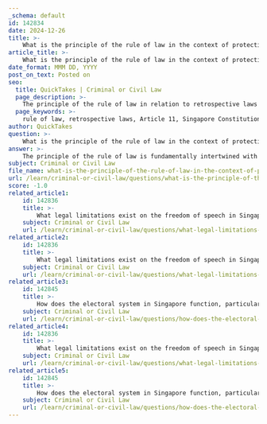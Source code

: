 ```yaml
---
_schema: default
id: 142834
date: 2024-12-26
title: >-
    What is the principle of the rule of law in the context of protection against retrospective laws?
article_title: >-
    What is the principle of the rule of law in the context of protection against retrospective laws?
date_format: MMM DD, YYYY
post_on_text: Posted on
seo:
  title: QuickTakes | Criminal or Civil Law
  page_description: >-
    The principle of the rule of law in relation to retrospective laws emphasizes the prohibition of punitive measures for actions that were legal at the time committed, promoting justice, legal certainty, equality, and the protection of individual rights.
  page_keywords: >-
    rule of law, retrospective laws, Article 11, Singapore Constitution, arbitrary punishment, legal certainty, equality before the law, protection of individual rights, justice, legal framework
author: QuickTakes
question: >-
    What is the principle of the rule of law in the context of protection against retrospective laws?
answer: >-
    The principle of the rule of law is fundamentally intertwined with the protection against retrospective laws, particularly as enshrined in Article 11 of the Constitution of Singapore. This article explicitly states that no individual can be punished for an act that was not an offense at the time it was committed. This provision is crucial in upholding the rule of law, which asserts that all individuals and institutions are subject to the law, and that laws must be applied equally and fairly.\n\nThe protection against retrospective laws serves several important functions within the framework of the rule of law:\n\n1. **Prevention of Arbitrary Punishment**: By prohibiting retrospective laws, the legal system ensures that individuals are not subjected to arbitrary punishment for actions that were legal at the time they were performed. This is essential for maintaining justice and fairness in the legal system.\n\n2. **Legal Certainty**: The rule of law requires that laws be clear, stable, and accessible. When laws are not applied retrospectively, individuals can have confidence in the legal framework, knowing that they will not be penalized for past actions that were permissible. This certainty is vital for individuals to plan their actions without fear of future legal repercussions.\n\n3. **Equality Before the Law**: The principle of equality before the law, a key aspect of the rule of law, is reinforced by the prohibition of retrospective laws. It ensures that all individuals are treated equally under the law, and that no one can be punished for actions that were not deemed illegal at the time they were committed.\n\n4. **Protection of Individual Rights**: The rule of law is essential for protecting individual rights and freedoms. By safeguarding against retrospective laws, the legal system upholds the rights of individuals, ensuring that they are not unfairly targeted or punished based on changes in the law.\n\nIn summary, the principle of the rule of law, as it relates to the protection against retrospective laws, is vital for ensuring justice, legal certainty, equality, and the protection of individual rights within the legal framework of Singapore. This principle helps to maintain public trust in the legal system and prevents the misuse of legislative power.
subject: Criminal or Civil Law
file_name: what-is-the-principle-of-the-rule-of-law-in-the-context-of-protection-against-retrospective-laws.md
url: /learn/criminal-or-civil-law/questions/what-is-the-principle-of-the-rule-of-law-in-the-context-of-protection-against-retrospective-laws
score: -1.0
related_article1:
    id: 142836
    title: >-
        What legal limitations exist on the freedom of speech in Singapore?
    subject: Criminal or Civil Law
    url: /learn/criminal-or-civil-law/questions/what-legal-limitations-exist-on-the-freedom-of-speech-in-singapore
related_article2:
    id: 142836
    title: >-
        What legal limitations exist on the freedom of speech in Singapore?
    subject: Criminal or Civil Law
    url: /learn/criminal-or-civil-law/questions/what-legal-limitations-exist-on-the-freedom-of-speech-in-singapore
related_article3:
    id: 142845
    title: >-
        How does the electoral system in Singapore function, particularly regarding elections and by-elections?
    subject: Criminal or Civil Law
    url: /learn/criminal-or-civil-law/questions/how-does-the-electoral-system-in-singapore-function-particularly-regarding-elections-and-byelections
related_article4:
    id: 142836
    title: >-
        What legal limitations exist on the freedom of speech in Singapore?
    subject: Criminal or Civil Law
    url: /learn/criminal-or-civil-law/questions/what-legal-limitations-exist-on-the-freedom-of-speech-in-singapore
related_article5:
    id: 142845
    title: >-
        How does the electoral system in Singapore function, particularly regarding elections and by-elections?
    subject: Criminal or Civil Law
    url: /learn/criminal-or-civil-law/questions/how-does-the-electoral-system-in-singapore-function-particularly-regarding-elections-and-byelections
---
```


&nbsp;